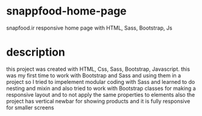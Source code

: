 # snappfood-home-page
snapfood.ir responsive home page with HTML, Sass, Bootstrap, Js

# description 
this project was created with HTML, Css, Sass, Bootstrap, Javascript. this was my first time to work with Bootstrap and Sass and using them in a project
so I tried to impelement modular coding with Sass and learned to do nesting and mixin and also tried to work with Bootstrap classes for making a responsive
layout and to not apply the same properties to elements also the project has vertical newbar for showing products and it is fully responsive for smaller
screens
